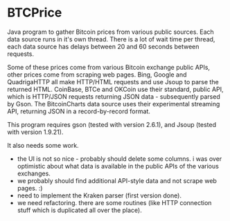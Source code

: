 # BTCPrice
Java program to gather Bitcoin prices from various public sources.  Each data source runs in it's own thread.  There is a lot of wait time per thread, each data source has delays between 20 and 60 seconds between requests.

Some of these prices come from various Bitcoin exchange public APIs, other prices come from scraping web pages.  Bing, Google and QuadrigaHTTP all make HTTP/HTML requests and use Jsoup to parse the returned HTML.  CoinBase, BTCe and OKCoin use their standard, public API, which is HTTP/JSON requests returning JSON data - subsequently parsed by Gson.  The BitcoinCharts data source uses their experimental streaming API, returning JSON in a record-by-record format.

This program requires gson (tested with version 2.6.1), and Jsoup (tested with version 1.9.21).

It also needs some work.  
* the UI is not so nice - probably should delete some columns.  i was over optimistic about what data is available in the public APIs of the various exchanges.
* we probably should find additional API-style data and not scrape web pages.  :)
* need to implement the Kraken parser (first version done).
* we need refactoring.  there are some routines (like HTTP connection stuff which is duplicated all over the place).
